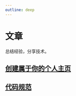 ```yaml
---
outline: deep
---
```


# 文章

总结经验，分享技术。

## [创建属于你的个人主页](/article/create-your-own-personal-homepage)

## [代码规范](/article/code-standard)
